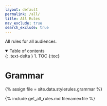 ```yaml
---
layout: default
permalink: /all/
title: All Rules
nav_exclude: true
search_exclude: true
---
```

All rules for all audiences.

<details open markdown="block">
  <summary>
    Table of contents
  </summary>
  {: .text-delta }
1. TOC
{:toc}
</details>

# Grammar
{% assign file = site.data.stylerules.grammar %}

{% include get_all_rules.md filename=file %}